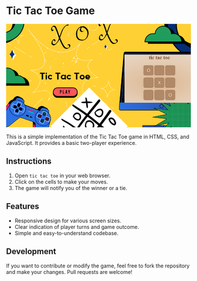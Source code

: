 # Tic Tac Toe Game
[![Tic Tac Toe](ttt.png)](https://iamnithiin.github.io/tic-tac-toe/)


This is a simple implementation of the Tic Tac Toe game in HTML, CSS, and JavaScript. It provides a basic two-player experience.

## Instructions

1. Open `tic tac toe` in your web browser.
2. Click on the cells to make your moves.
3. The game will notify you of the winner or a tie.

## Features

- Responsive design for various screen sizes.
- Clear indication of player turns and game outcome.
- Simple and easy-to-understand codebase.

## Development

If you want to contribute or modify the game, feel free to fork the repository and make your changes. Pull requests are welcome!

